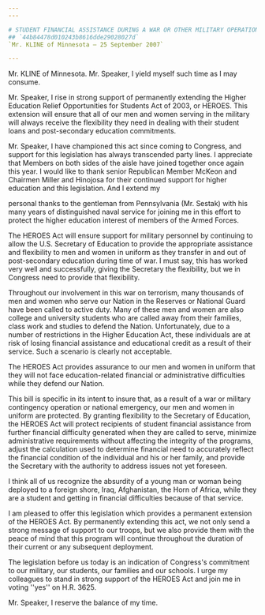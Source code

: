 ```yaml
---
---

# STUDENT FINANCIAL ASSISTANCE DURING A WAR OR OTHER MILITARY OPERATION
## `44b84478d010243b8616dde29028027d`
`Mr. KLINE of Minnesota — 25 September 2007`

---
```



Mr. KLINE of Minnesota. Mr. Speaker, I yield myself such time as I 
may consume.

Mr. Speaker, I rise in strong support of permanently extending the 
Higher Education Relief Opportunities for Students Act of 2003, or 
HEROES. This extension will ensure that all of our men and women 
serving in the military will always receive the flexibility they need 
in dealing with their student loans and post-secondary education 
commitments.

Mr. Speaker, I have championed this act since coming to Congress, and 
support for this legislation has always transcended party lines. I 
appreciate that Members on both sides of the aisle have joined together 
once again this year. I would like to thank senior Republican Member 
McKeon and Chairmen Miller and Hinojosa for their continued support for 
higher education and this legislation. And I extend my


personal thanks to the gentleman from Pennsylvania (Mr. Sestak) with 
his many years of distinguished naval service for joining me in this 
effort to protect the higher education interest of members of the Armed 
Forces.

The HEROES Act will ensure support for military personnel by 
continuing to allow the U.S. Secretary of Education to provide the 
appropriate assistance and flexibility to men and women in uniform as 
they transfer in and out of post-secondary education during time of 
war. I must say, this has worked very well and successfully, giving the 
Secretary the flexibility, but we in Congress need to provide that 
flexibility.

Throughout our involvement in this war on terrorism, many thousands 
of men and women who serve our Nation in the Reserves or National Guard 
have been called to active duty. Many of these men and women are also 
college and university students who are called away from their 
families, class work and studies to defend the Nation. Unfortunately, 
due to a number of restrictions in the Higher Education Act, these 
individuals are at risk of losing financial assistance and educational 
credit as a result of their service. Such a scenario is clearly not 
acceptable.

The HEROES Act provides assurance to our men and women in uniform 
that they will not face education-related financial or administrative 
difficulties while they defend our Nation.

This bill is specific in its intent to insure that, as a result of a 
war or military contingency operation or national emergency, our men 
and women in uniform are protected. By granting flexibility to the 
Secretary of Education, the HEROES Act will protect recipients of 
student financial assistance from further financial difficulty 
generated when they are called to serve, minimize administrative 
requirements without affecting the integrity of the programs, adjust 
the calculation used to determine financial need to accurately reflect 
the financial condition of the individual and his or her family, and 
provide the Secretary with the authority to address issues not yet 
foreseen.

I think all of us recognize the absurdity of a young man or woman 
being deployed to a foreign shore, Iraq, Afghanistan, the Horn of 
Africa, while they are a student and getting in financial difficulties 
because of that service.

I am pleased to offer this legislation which provides a permanent 
extension of the HEROES Act. By permanently extending this act, we not 
only send a strong message of support to our troops, but we also 
provide them with the peace of mind that this program will continue 
throughout the duration of their current or any subsequent deployment.

The legislation before us today is an indication of Congress's 
commitment to our military, our students, our families and our schools. 
I urge my colleagues to stand in strong support of the HEROES Act and 
join me in voting ''yes'' on H.R. 3625.

Mr. Speaker, I reserve the balance of my time.